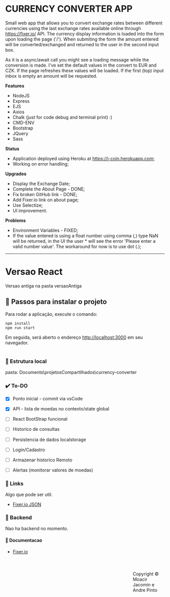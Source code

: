 # CURRENCY CONVERTER APP

Small web app that allows you to convert exchange rates between different currencies using the last exchange rates available online through https://fixer.io/ API. The currency display information is loaded into the form upon loading the page ('/'). When submiting the form the amount entered will be converted/exchanged and returned to the user in the second input box.

As it is a async/await call you might see a loading message while the conversion is made. I've set the default values in the convert to EUR and CZK. If the page refreshes these values will be loaded. If the first (top) input inbox is empty an amount will be requested.

**Features**

* NodeJS
* Express
* EJS
* Axios
* Chalk (just for code debug and terminal print) :)
* CMD-ENV
* Bootstrap
* JQuery
* Sass

**Status**
* Application deployed using Heroku at https://i-coin.herokuapp.com;
* Working on error handling;

**Upgrades**

* Display the Exchange Date;
* Complete the About Page - DONE;
* Fix broken GitHub link - DONE;
* Add Fixer.io link on about page;
* Use Selectize;
* UI improvement.

**Problems**

* Environment Variables - FIXED;
* If the value entered is using a float number using comma (,) type NaN will be returned, in the UI the user * will see the error 'Please enter a valid number value'. The workaround for now is to use dot (.);

---

# Versao React

Versao antiga na pasta versaoAntiga

## :checkered_flag: Passos para instalar o projeto 

Para rodar a aplicação, execute o comando: <br>

```console
npm install
npm run start
``` 
Em seguida, será aberto o endereço [http://localhost:3000](http://localhost:3000) em seu navegador.<br><br>

### :file_folder: Estrutura local
pasta: Documents\projetosCompartilhados\currency-converter

<!-- ### :trophy: Versao Online
Hospedado no moacir.net:  [http://moacir.net/reactPlaylist/](http://moacir.net/reactPlaylist/) -->


### :heavy_check_mark: To-DO
 - [x] Ponto inicial - commit via vsCode
 - [x] API - lista de moedas no contexto/state global
 - [ ] React BootStrap funcional
 - [ ] Historico de consultas
 - [ ] Persistencia de dados localstorage
 - [ ] Login/Cadastro
 - [ ] Armazenar historico Remoto
 - [ ] Alertas (monitorar valores de moedas)
  

### :link: Links 
Algo que pode ser util.
 - [Fixer.io JSON](http://data.fixer.io/api/latest?access_key=17d4bb13faa2bdd72b9a611cf82f8fa0&format=1)  


### :satellite: Backend 
Nao ha backend no momento. 

#### :blue_book: Documentacao
 - [Fixer.io](https://fixer.io/quickstart)
  
 

#
<footer>
<p style="float:right; width: 20%;">
Copyright © Moacir Jacomin e Andre Pinto
</p>


